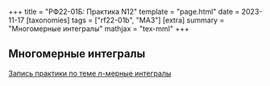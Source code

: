 +++
title = "РФ22-01Б: Практика N12"
template = "page.html"
date = 2023-11-17
[taxonomies]
tags = ["rf22-01b", "MA3"]
[extra]
summary = "Многомерные интегралы"
mathjax = "tex-mml"
+++

<!-- more -->

## Многомерные интегралы

[Запись практики по теме $n$-мерные интегралы](https://www.youtube.com/watch?v=qql8HPKuVjw)
